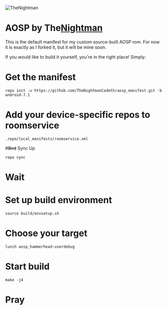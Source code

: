 ![TheNightman](http://i.imgur.com/jn8RUZf.png)
# AOSP by The[Nightman](http://lmgtfy.com/?t=i&q=nightman)
This is the default manifest for my custom source-built AOSP rom.
For now it is exactly as I forked it, but it will be mine soon.

If you would like to build it yourself, you're in the right place!
Simply:

# Get the manifest
```
repo init -u https://github.com/TheNightmanCodeth/aosp_manifest.git -b android-7.1
```

# Add your device-specific repos to roomservice
`.repo/local_manifests/roomservice.xml`

#~~Bird~~ Sync Up
```
repo sync
```

# Wait

# Set up build environment
```
source build/envsetup.sh
```

# Choose your target
```
lunch aosp_hammerhead-userdebug
```

# Start build
```
make -j4
```

# Pray
